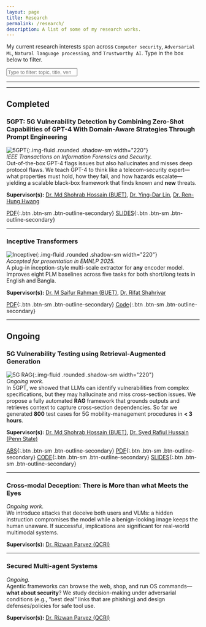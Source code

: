 ```yaml
---
layout: page
title: Research
permalink: /research/
description: A list of some of my research works.
---
```


<!-- minimal HTML only for type-to-filter -->
My current research interests span across `Computer security`, `Adversarial ML`, `Natural language processing`, and `Trustworthy AI`.
Type in the box below to filter.


<input id="research-search" class="form-control list-search" type="search" placeholder="Type to filter: topic, title, venue, year, supervisor…" />



---

<!-- tiny filter script: scans text; no extra deps -->
<script>
(function () {
  const box = document.getElementById('research-search');
  if (!box) return;
  const items = Array.from(document.querySelectorAll('h3, h4, h5, p, li, strong, em'));
  function hay() {
    return (items.map(n => n.textContent).join(' ') || '').toLowerCase();
  }
  let cache = hay();
  function filter() {
    const q = box.value.trim().toLowerCase();
    if (!q) { document.body.classList.remove('filtering'); [...document.querySelectorAll('section, article, div')]; }
    const blocks = Array.from(document.querySelectorAll('h3, h4, h5')).map(h => h.closest('section, article, div'));
    blocks.forEach(b => {
      const txt = (b.textContent || '').toLowerCase();
      b.style.display = (!q || txt.includes(q)) ? '' : 'none';
    });
  }
  box.addEventListener('input', filter);
})();
</script>


---


## Completed

### 5GPT: 5G Vulnerability Detection by Combining Zero-Shot Capabilities of GPT-4 With Domain-Aware Strategies Through Prompt Engineering
![5GPT](rhino.png ){:.img-fluid .rounded .shadow-sm width="220"}  
*IEEE Transactions on Information Forensics and Security.*  
Out-of-the-box GPT-4 flags issues but also hallucinates and misses deep protocol flaws. We teach GPT-4 to think like a telecom-security expert—what properties must hold, how they fail, and how hazards escalate—yielding a scalable black-box framework that finds known and **new** threats.

**Supervisor(s):** [Dr. Md Shohrab Hossain (BUET)](https://cse.buet.ac.bd/faculty/faculty_detail/mshohrabhossain), [Dr. Ying-Dar Lin](https://speed.cs.nycu.edu.tw/~ydlin/), [Dr. Ren-Hung Hwang](https://rhhwang.csie.io/English/index.html)

[PDF](5GPT_final.pdf){:.btn .btn-sm .btn-outline-secondary} [SLIDES](5GPT_presentation.pdf){:.btn .btn-sm .btn-outline-secondary}

---

### Inceptive Transformers
![Inceptive]( /assets/img/research_inceptive.png ){:.img-fluid .rounded .shadow-sm width="220"}  
*Accepted for presentation in EMNLP 2025.*  
A plug-in inception-style multi-scale extractor for **any** encoder model. Improves eight PLM baselines across five tasks for both short/long texts in English and Bangla.

**Supervisor(s):** [Dr. M Saifur Rahman (BUET)](https://cse.buet.ac.bd/faculty/faculty_detail/mrahman), [Dr. Rifat Shahriyar](https://cse.buet.ac.bd/faculty/faculty_detail/rifat)

[PDF](5GPT_final.pdf){:.btn .btn-sm .btn-outline-secondary} [Code](https://github.com/asif-shahriar11/inceptive-transformer){:.btn .btn-sm .btn-outline-secondary} 

---


## Ongoing

### 5G Vulnerability Testing using Retrieval-Augmented Generation
![5G RAG](rhino.png ){:.img-fluid .rounded .shadow-sm width="220"}  
*Ongoing work.*  
In 5GPT, we showed that LLMs can identify vulnerabilities from complex specifications, but they may hallucinate and miss cross-section issues. We propose a fully automated **RAG** framework that grounds outputs and retrieves context to capture cross-section dependencies. So far we generated **800** test cases for 5G mobility-management procedures in **< 3 hours**.

**Supervisor(s):** [Dr. Md Shohrab Hossain (BUET)](https://cse.buet.ac.bd/faculty/faculty_detail/mshohrabhossain), [Dr. Syed Rafiul Hussain (Penn State)](https://syed-rafiul-hussain.github.io/)

[ABS](#){:.btn .btn-sm .btn-outline-secondary} [PDF](#){:.btn .btn-sm .btn-outline-secondary} [CODE](#){:.btn .btn-sm .btn-outline-secondary} [SLIDES](#){:.btn .btn-sm .btn-outline-secondary}

---

### Cross-modal Deception: There is More than what Meets the Eyes
*Ongoing work.*  
We introduce attacks that deceive both users and VLMs: a hidden instruction compromises the model while a benign-looking image keeps the human unaware. If successful, implications are significant for real-world multimodal systems.

**Supervisor(s):** [Dr. Rizwan Parvez (QCRI)](https://elmi.hbku.edu.qa/en/persons/md-rizwan-parvez)


---

### Secured Multi-agent Systems
*Ongoing.*  
Agentic frameworks can browse the web, shop, and run OS commands—**what about security**? We study decision-making under adversarial conditions (e.g., “best deal” links that are phishing) and design defenses/policies for safe tool use.

**Supervisor(s):** [Dr. Rizwan Parvez (QCRI)](https://elmi.hbku.edu.qa/en/persons/md-rizwan-parvez)

